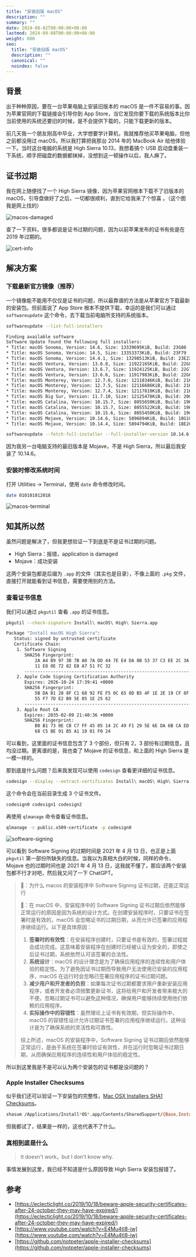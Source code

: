 ```yaml
---
title: "安装旧版 macOS"
description: ""
summary: ""
date: 2024-08-02T00:00:00+08:00
lastmod: 2024-09-08T00:00:00+08:00
weight: 600
seo:
  title: "安装旧版 macOS"
  description: ""
  canonical: ""
  noindex: false
---
```


## 背景

出于种种原因，要在一台苹果电脑上安装旧版本的 macOS 是一件不容易的事。因为苹果官网的下载链接会引导你到 App Store，当它发现你要下载的系统版本比你当前使用的系统还要旧的时候，是不会提供下载的，只能下载更新的版本。

前几天我一个朋友刚高中毕业，大学想要学计算机，我就推荐他买苹果电脑，但他之前都没用过 macOS，所以我打算把我那台 2014 年的 MacBook Air 给他体验一下。当时这台电脑的系统是 High Sierra 10.13，我想着搞个 USB 启动盘重装一下系统，顺手把磁盘的数据都抹掉，没想到这一顿操作以后，我人麻了。

## 证书过期

我在网上随便找了一个 High Sierra 镜像，因为苹果官网根本下载不了旧版本的 macOS，引导盘做好了之后，一切都很顺利，直到它给我来了个惊喜 。（这个图我是网上找的）

![macos-damaged](/images/misc/macos-damaged.jpg)

查了一下资料，很多都说是证书过期的问题，因为以前苹果发布的证书有些是在 2019 年过期的。

![cert-info](/images/misc/cert-info.jpg)

## 解决方案

### 下载最新官方镜像（推荐）

一个镜像能不能用不仅仅是证书的问题，所以最靠谱的方法是从苹果官方下载最新的安装包。但前面说了 App Store 根本不提供下载，幸运的是我们可以通过 `softwareupdate` 这个命令，去下载当前电脑所支持的系统版本。

```bash {frame="none"}
softwareupdate --list-full-installers
```

```bash {frame="none"}
Finding available software
Software Update found the following full installers:
* Title: macOS Sonoma, Version: 14.6, Size: 13339695KiB, Build: 23G80
* Title: macOS Sonoma, Version: 14.5, Size: 13353373KiB, Build: 23F79
* Title: macOS Sonoma, Version: 14.4.1, Size: 13298513KiB, Build: 23E224
* Title: macOS Ventura, Version: 13.6.8, Size: 11922165KiB, Build: 22G820
* Title: macOS Ventura, Version: 13.6.7, Size: 11924125KiB, Build: 22G720
* Title: macOS Ventura, Version: 13.6.6, Size: 11917983KiB, Build: 22G630
* Title: macOS Monterey, Version: 12.7.6, Size: 12118346KiB, Build: 21H1320
* Title: macOS Monterey, Version: 12.7.5, Size: 12116686KiB, Build: 21H1222
* Title: macOS Monterey, Version: 12.7.4, Size: 12117810KiB, Build: 21H1123
* Title: macOS Big Sur, Version: 11.7.10, Size: 12125478KiB, Build: 20G1427
* Title: macOS Catalina, Version: 10.15.7, Size: 8055650KiB, Build: 19H15
* Title: macOS Catalina, Version: 10.15.7, Size: 8055522KiB, Build: 19H2
* Title: macOS Catalina, Version: 10.15.6, Size: 8055450KiB, Build: 19G2021
* Title: macOS Mojave, Version: 10.14.6, Size: 5896894KiB, Build: 18G103
* Title: macOS Mojave, Version: 10.14.4, Size: 5894794KiB, Build: 18E2034
```

```bash {frame="none"}
softwareupdate --fetch-full-installer --full-installer-version 10.14.6
```

因为我另一台电脑支持的最旧版本是 Mojave，不是 High Sierra，所以最后我安装了 10.14.6。

### 安装时修改系统时间

打开 Utilities -> Terminal，使用 `date` 命令修改时间。

```bash {frame="none"}
date 010101012018
```

![macos-terminal](/images/misc/macos-terminal.jpg)

## 知其所以然

虽然问题是解决了，但我更想验证一下到底是不是证书过期的问题。

* High Sierra：报错，application is damaged
* Mojave：成功安装

这两个安装包都是后缀为 `.app` 的文件（其实也是目录），不像上面的 `.pkg` 文件，直接打开就能看到证书信息，需要使用别的方法。

### 查看证书信息

我们可以通过 `pkgutil` 查看 `.app` 的证书信息。

```bash {frame="none"}
pkgutil --check-signature Install\ macOS\ High\ Sierra.app
```

```bash {frame="none"}
Package "Install macOS High Sierra":
   Status: signed by untrusted certificate
   Certificate Chain:
    1. Software Signing
       SHA256 Fingerprint:
           2A A4 B9 97 3B 7B A0 7A DD 44 7E E4 DA 8B 53 37 C3 EE 2C 3A 99 19
           11 E8 0E 72 82 E8 A7 51 FC 32
       ------------------------------------------------------------------------
    2. Apple Code Signing Certification Authority
       Expires: 2026-10-24 17:39:41 +0000
       SHA256 Fingerprint:
           5B DA B1 28 8F C1 68 92 FE F5 0C 65 8D B5 4F 1E 2E 19 CF 8F 71 CC
           55 F7 7D E2 B9 5E 05 1E 25 62
       ------------------------------------------------------------------------
    3. Apple Root CA
       Expires: 2035-02-09 21:40:36 +0000
       SHA256 Fingerprint:
           B0 B1 73 0E CB C7 FF 45 05 14 2C 49 F1 29 5E 6E DA 6B CA ED 7E 2C
           68 C5 BE 91 B5 A1 10 01 F0 24
```

可以看到，这里面的证书信息包含了 3 个部份，但只有 2，3 部份有过期信息，且均没过期。更离谱的是，我也查了 Mojave 的证书信息，和上面的 High Sierra 是一模一样的。

那到底是什么问题？后来我发现可以使用 `codesign` 查看更详细的证书信息。

```bash {frame="none"}
codesign --display --extract-certificates Install\ macOS\ High\ Sierra.app
```

这个命令会在当前目录生成 3 个证书文件。

```bash {frame="none"}
codesign0 codesign1 codesign2
```

再使用 `qlmanage` 命令查看证书信息。

```bash {frame="none"}
qlmanage -c public.x509-certificate -p codesign0
```

![software-signing](/images/misc/software-signing.png)

可以看到 Software Signing 的过期时间是 2021 年 4 月 13 日，也正是上面 `pkgutil` 第一部份所缺失的信息。当我以为真相大白的时候，同样的命令，Mojave 也的过期时间也是 2021 年 4 月 13 日，这我就不懂了，那应该两个安装包都不行才对吧，然后我又问了一下 ChatGPT。

> 🤡：为什么 macos 的安装程序中 Software Signing 证书过期，还能正常运行
>
> 🤖：在 macOS 中，安装程序中的 Software Signing 证书过期后依然能够正常运行的原因是因为系统的设计方式。在创建安装程序时，只要证书在签署时是有效的，macOS 会忽略证书的过期日期，从而允许已签署的应用程序继续运行。以下是具体原因：
>
> 1. **签署时的有效性**：在安装程序创建时，只要证书是有效的，签署过程就会成功完成。这意味着安装程序在创建时已经被认证为安全的，即使之后证书过期，系统依然认可该签署的合法性。
> 2. **系统设计**：macOS 的设计理念是为了确保应用程序的连续性和用户体验的稳定性。为了避免因证书过期而导致用户无法使用已安装的应用程序，macOS 在运行时会忽略已签署应用程序的证书过期问题。
> 3. **减少用户和开发者的负担**：如果每次证书过期都要求用户重新安装应用程序，或者开发者必须频繁更新证书，这将给用户和开发者带来极大的不便。忽略过期证书可以避免这种情况，确保用户能够持续使用他们依赖的应用程序。
> 4. **实际操作中的容错性**：虽然理论上证书有有效期，但实际操作中，macOS 的容错性设计允许过期证书签署的应用程序继续运行。这种设计是为了确保系统的灵活性和可靠性。
>
> 综上所述，macOS 的安装程序中，Software Signing 证书过期后依然能够正常运行，是由于系统在签署时验证有效性，并在运行时忽略证书过期日期，从而确保应用程序的连续性和用户体验的稳定性。

所以到这里我是不是可以认为两个安装包的证书都是没问题的？

### Apple Installer Checksums

似乎我们还可以验证一下安装包的完整性，[Mac OSX Installers SHA1 Checksums](https://github.com/notpeter/apple-installer-checksums)。

```bash {frame="none"}
shasum /Applications/Install*OS*.app/Contents/SharedSupport/{Base,Install}*.dmg
```

但我都试了，结果是一样的，这也代表不了什么。

### 真相到底是什么

> It doesn't work，but I don't know why.

事情发展到这里，我已经不知道是什么原因导致 High Sierra 安装包报错了。

## 参考

* [https://eclecticlight.co/2019/10/18/beware-apple-security-certificates-after-24-october-they-may-have-expired/](https://eclecticlight.co/2019/10/18/beware-apple-security-certificates-after-24-october-they-may-have-expired/)
* [https://www.youtube.com/watch?v=E4Mu4tI8-iw](https://www.youtube.com/watch?v=E4Mu4tI8-iw)
* [https://github.com/notpeter/apple-installer-checksums](https://github.com/notpeter/apple-installer-checksums)

